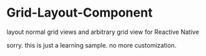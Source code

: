 # Grid-Layout-Component
layout normal grid views and arbitrary grid view for Reactive Native

sorry. this is just a learning sample. no more customization.

